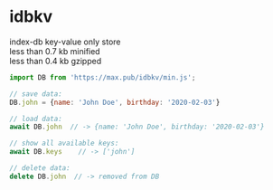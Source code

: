 # idbkv

index-db key-value only store  
less than 0.7 kb minified   
less than 0.4 kb gzipped  


```javascript
import DB from 'https://max.pub/idbkv/min.js';

// save data:
DB.john = {name: 'John Doe', birthday: '2020-02-03'}

// load data:
await DB.john  // -> {name: 'John Doe', birthday: '2020-02-03'}

// show all available keys:
await DB.keys    // -> ['john']

// delete data:
delete DB.john  // -> removed from DB

```